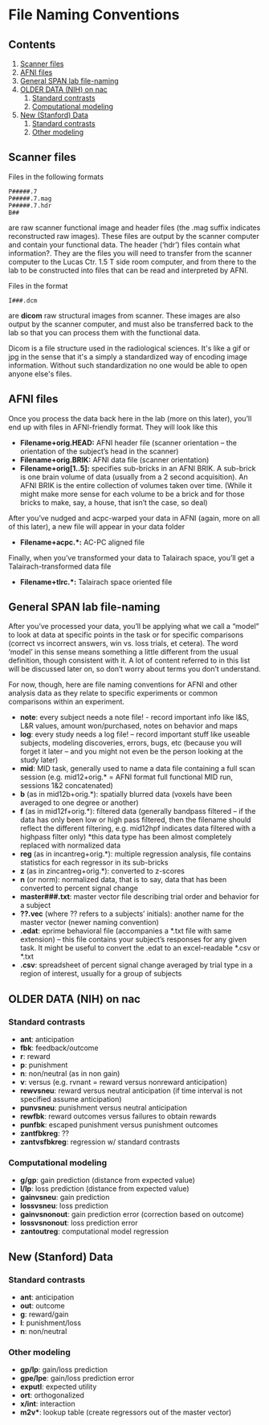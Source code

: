 # File Naming Conventions

## Contents
  1. [Scanner files](#scanner-files)
  2. [AFNI files](#afni-files)
  3. [General SPAN lab file-naming](#general-spanlab)
  4. [OLDER DATA (NIH) on nac](#older-data)
      1. [Standard contrasts](#old-standard-contrasts)
      2. [Computational modeling](#computational-modeling)
  5. [New (Stanford) Data](#new-data)
      1. [Standard contrasts](#new-standard-contrasts)
      2. [Other modeling](#other-modeling)
      
<a name='scanner-files'></a>
## Scanner files
Files in the following formats
```
P#####.7 
P#####.7.mag 
P#####.7.hdr 
B##
```
are raw scanner functional image and header files (the .mag suffix indicates reconstructed raw images). These files are output by the scanner computer and contain your functional data. The header (‘hdr’) files contain what information?. They are the files you will need to transfer from the scanner computer to the Lucas Ctr. 1.5 T side room computer, and from there to the lab to be constructed into files that can be read and interpreted by AFNI.

Files in the format
```
I###.dcm 
```
are __dicom__ raw structural images from scanner. These images are also output by the scanner computer, and must also be transferred back to the lab so that you can process them with the functional data.

Dicom is a file structure used in the radiological sciences. It's like a gif or jpg in the sense that it's a simply a standardized way of encoding image information. Without such standardization no one would be able to open anyone else's files.

<a name='afni-files'></a>
## AFNI files
Once you process the data back here in the lab (more on this later), you’ll end up with files in AFNI-friendly format. They will look like this
  - __Filename+orig.HEAD:__ AFNI header file (scanner orientation – the orientation of the subject’s head in the scanner)
  - __Filename+orig.BRIK:__ AFNI data file (scanner orientation)
  - __Filename+orig[1..5]:__ specifies sub-bricks in an AFNI BRIK. A sub-brick is one brain volume of data (usually from a 2 second acquisition). An AFNI BRIK is the entire collection of volumes taken over time. (While it might make more sense for each volume to be a brick and for those bricks to make, say, a house, that isn’t the case, so deal)
  
After you’ve nudged and acpc-warped your data in AFNI (again, more on all of this later), a new file will appear in your data folder
  - __Filename+acpc.\*:__ AC-PC aligned file
  
Finally, when you’ve transformed your data to Talairach space, you’ll get a Talairach-transformed data file
  - __Filename+tlrc.\*:__ Talairach space oriented file
  
<a name='general-spanlab'></a>
## General SPAN lab file-naming
After you’ve processed your data, you’ll be applying what we call a “model” to look at data at specific points in the task or for specific comparisons (correct vs incorrect answers, win vs. loss trials, et cetera). The word ‘model’ in this sense means something a little different from the usual definition, though consistent with it. A lot of content referred to in this list will be discussed later on, so don’t worry about terms you don’t understand.

For now, though, here are file naming conventions for AFNI and other analysis data as they relate to specific experiments or common comparisons within an experiment.
  - __note__: every subject needs a note file! - record important info like I&S, L&R values, amount won/purchased, notes on behavior and maps
  - __log__: every study needs a log file! – record important stuff like useable subjects, modeling discoveries, errors, bugs, etc (because you will forget it later – and you might not even be the person looking at the study later)
  - __mid__: MID task, generally used to name a data file containing a full scan session (e.g. mid12+orig.* = AFNI format full functional MID run, sessions 1&2 concatenated)
  - __b__ (as in mid12b+orig.\*): spatially blurred data (voxels have been averaged to one degree or another)
  - __f__ (as in mid12f+orig.\*): filtered data (generally bandpass filtered – if the data has only been low or high pass filtered, then the filename should reflect the different filtering, e.g. mid12hpf indicates data filtered with a highpass filter only) \*this data type has been almost completely replaced with normalized data
  - __reg__ (as in incantreg+orig.\*): multiple regression analysis, file contains statistics for each regressor in its sub-bricks
  - __z__ (as in zincantreg+orig.\*): converted to z-scores
  - __n__ (or norm): normalized data, that is to say, data that has been converted to percent signal change
  - __master###.txt__: master vector file describing trial order and behavior for a subject
  - __??.vec__ (where ?? refers to a subjects’ initials): another name for the master vector (newer naming convention)
  - __.edat__: eprime behavioral file (accompanies a \*.txt file with same extension) – this file contains your subject’s responses for any given task. It might be useful to convert the .edat to an excel-readable \*.csv or \*.txt
  - __.csv__: spreadsheet of percent signal change averaged by trial type in a region of interest, usually for a group of subjects
  
<a name='older-data'></a>
## OLDER DATA (NIH) on nac

<a name='old-standard-contrasts'></a>
### Standard contrasts
  - __ant__: anticipation
  - __fbk__: feedback/outcome
  - __r__: reward
  - __p__: punishment
  - __n__: non/neutral (as in non gain)
  - __v__: versus (e.g. rvnant = reward versus nonreward anticipation)
  - __rewvsneu__: reward versus neutral anticipation (if time interval is not specified assume anticipation)
  - __punvsneu__: punishment versus neutral anticipation
  - __rewfbk__: reward outcomes versus failures to obtain rewards
  - __punfbk__: escaped punishment versus punishment outcomes
  - __zantfbkreg__: ??
  - __zantvsfbkreg__: regression w/ standard contrasts
  
<a name='computational-modeling'></a>
### Computational modeling
  - __g/gp__: gain prediction (distance from expected value)
  - __l/lp__: loss prediction (distance from expected value)
  - __gainvsneu__: gain prediction
  - __lossvsneu__: loss prediction
  - __gainvsnonout__: gain prediction error (correction based on outcome)
  - __lossvsnonout__: loss prediction error
  - __zantoutreg__: computational model regression
  
<a name='new-data'></a>
## New (Stanford) Data

<a name='new-standard-contrasts'></a>
### Standard contrasts
  - __ant__: anticipation
  - __out__: outcome
  - __g__: reward/gain
  - __l__: punishment/loss
  - __n__: non/neutral
  
<a name='other-modeling'></a>
### Other modeling
  - __gp/lp__: gain/loss prediction
  - __gpe/lpe__: gain/loss prediction error
  - __exputl__: expected utility
  - __ort__: orthogonalized
  - __x/int__: interaction
  - __m2v*__: lookup table (create regressors out of the master vector)

